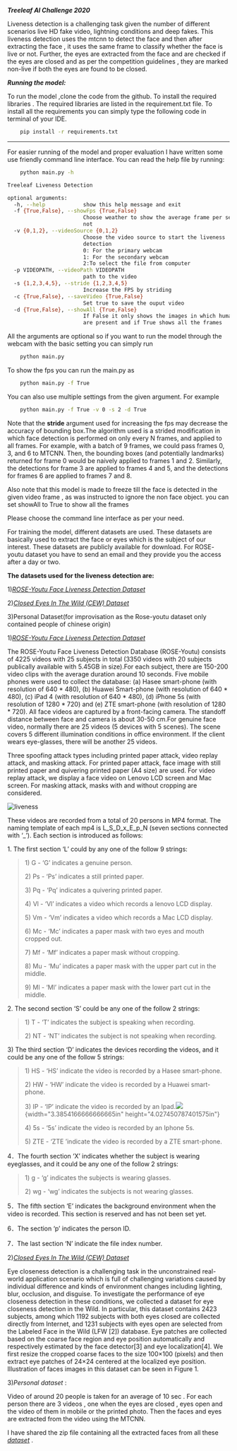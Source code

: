 ***Treeleaf AI Challenge 2020***

Liveness detection is a challenging task given the number of different
scenarios live HD fake video, lightning conditions and deep fakes. This
liveness detection uses the mtcnn to detect the face and then after
extracting the face , it uses the same frame to classify whether the
face is live or not. Further, the eyes are extracted from the face and
are checked if the eyes are closed and as per the competition guidelines
, they are marked non-live if both the eyes are found to be closed.

***Running the model:***

To run the model ,clone the code from the github. To install the
required libraries . The required libraries are listed in the
requirement.txt file. To install all the requirements you can simply
type the following code in terminal of your IDE.

<!-- Github Markdown -->

<!-- Code Blocks -->
```bash
    pip install -r requirements.txt 

```
---------------------------------

For easier running of the model and proper evaluation I have written
some use friendly command line interface. You can read the help file by
running:

<!-- Github Markdown -->

<!-- Code Blocks -->
```bash
    python main.py -h

```

<!-- Code Blocks -->
```bash
Treeleaf Liveness Detection

optional arguments:
  -h, --help            show this help message and exit
  -f {True,False}, --showFps {True,False}
                        Choose weather to show the average frame per second or
                        not
  -v {0,1,2}, --videoSource {0,1,2}
                        Choose the video source to start the liveness
                        detection 
                        0: For the primary webcam
                        1: For the secondary webcam 
                        2:To select the file from computer
  -p VIDEOPATH, --videoPath VIDEOPATH
                        path to the video
  -s {1,2,3,4,5}, --stride {1,2,3,4,5}
                        Increase the FPS by striding
  -c {True,False}, --saveVideo {True,False}
                        Set true to save the ouput video
  -d {True,False}, --showAll {True,False}
                        If False it only shows the images in which human faces
                        are present and if True shows all the frames
```
                                

All the arguments are optional so if you want to run the model through
the webcam with the basic setting you can simply run
<!-- Code Blocks -->
```bash
    python main.py

```
To show the fps you can run the main.py as
<!-- Code Blocks -->
```bash
    python main.py -f True

```
  

You can also use multiple settings from the given argument. For example
<!-- Code Blocks -->
```bash
    python main.py -f True -v 0 -s 2 -d True

```

Note that the **stride** argument used for increasing the fps may decrease the
accuracy of bounding box.The algorithm used is a strided modification 
in which face detection is performed on only every N frames, and
applied to all frames. For example, with a batch of 9 frames, we could
pass frames 0, 3, and 6 to MTCNN. Then, the bounding boxes (and
potentially landmarks) returned for frame 0 would be naively applied to
frames 1 and 2. Similarly, the detections for frame 3 are applied to
frames 4 and 5, and the detections for frames 6 are applied to frames 7
and 8.

Also note that this model is made to freeze till the face is detected in
the given video frame , as was instructed to ignore the non face object.
you can set showAll to True to show all the frames

Please choose the command line interface as per your need.

For training the model, different datasets are used. These datasets are
basically used to extract the face or eyes which is the subject of our
interest. These datasets are publicly available for download. For ROSE-
youtu dataset you have to send an email and they provide you the access
after a day or two.

**The datasets used for the liveness detection are:**

1)[*ROSE-Youtu Face Liveness Detection
Dataset*](http://rose1.ntu.edu.sg/datasets/faceLivenessDetection.asp)

2)[*Closed Eyes In The Wild (CEW)
Dataset*](http://parnec.nuaa.edu.cn/_upload/tpl/02/db/731/template731/pages/xtan/ClosedEyeDatabases.html)

3)Personal Dataset(for improvisation as the Rose-youtu dataset only
contained people of chinese origin)

1)[*ROSE-Youtu Face Liveness Detection
Dataset*](http://rose1.ntu.edu.sg/datasets/faceLivenessDetection.asp)

The ROSE-Youtu Face Liveness Detection Database (ROSE-Youtu) consists of
4225 videos with 25 subjects in total (3350 videos with 20 subjects
publically available with 5.45GB in size).For each subject, there are
150-200 video clips with the average duration around 10 seconds. Five
mobile phones were used to collect the database: (a) Hasee smart-phone
(with resolution of 640 \* 480), (b) Huawei Smart-phone (with resolution
of 640 \* 480), (c) iPad 4 (with resolution of 640 \* 480), (d) iPhone
5s (with resolution of 1280 \* 720) and (e) ZTE smart-phone (with
resolution of 1280 \* 720). All face videos are captured by a
front-facing camera. The standoff distance between face and camera is
about 30-50 cm.For genuine face video, normally there are 25 videos (5
devices with 5 scenes). The scene covers 5 different illumination
conditions in office environment. If the client wears eye-glasses, there
will be another 25 videos.

Three spoofing attack types including printed paper attack, video replay
attack, and masking attack. For printed paper attack, face image with
still printed paper and quivering printed paper (A4 size) are used. For
video replay attack, we display a face video on Lenovo LCD screen and
Mac screen. For masking attack, masks with and without cropping are
considered.
<!--Images-->
![liveness](liveness.png)


These videos are recorded from a total of 20 persons in MP4 format. The
naming template of each mp4 is L\_S\_D\_x\_E\_p\_N (seven sections
connected with ‘\_’). Each section is introduced as follows:

1\. The first section ‘L’ could by any one of the follow 9 strings:

> 1\) G - ‘G’ indicates a genuine person.
>
>2\) Ps - ‘Ps’ indicates a still printed paper.
>
>3\) Pq - ‘Pq’ indicates a quivering printed paper.
>
>4\) Vl - ‘Vl’ indicates a video which records a lenovo LCD display.
>
>5\) Vm - ‘Vm’ indicates a video which records a Mac LCD display.
>
>6\) Mc - ‘Mc’ indicates a paper mask with two eyes and mouth cropped out.
>
>7\) Mf - ‘Mf’ indicates a paper mask without cropping.
>
>8\) Mu - ‘Mu’ indicates a paper mask with the upper part cut in the
>middle.
>
>9\) Ml - ‘Ml’ indicates a paper mask with the lower part cut in the
>middle.

2\. The second section ‘S’ could be any one of the follow 2 strings:

> 1\) T - ‘T’ indicates the subject is speaking when recording.
>
> 2\) NT - ‘NT’ indicates the subject is not speaking when recording.

3\) The third section ‘D’ indicates the devices recording the videos, and
it could be any one of the follow 5 strings:

> 1\) HS - ‘HS’ indicate the video is recorded by a Hasee smart-phone.
>
> 2\) HW - ‘HW’ indicate the video is recorded by a Huawei smart-phone.
>
> 3\) IP - ‘IP’ indicate the video is recorded by an
> Ipad.![](media/image1.png){width="3.3854166666666665in"
> height="4.027450787401575in"}
>
> 4\) 5s - ‘5s’ indicate the video is recorded by an Iphone 5s.
>
> 5\) ZTE - ‘ZTE ’indicate the video is recorded by a ZTE smart-phone.

4．The fourth section ‘X’ indicates whether the subject is wearing
eyeglasses, and it could be any one of the follow 2 strings:

> 1\) g - ‘g’ indicates the subjects is wearing glasses.
>
> 2\) wg - ‘wg’ indicates the subjects is not wearing glasses.

5．The fifth section ‘E’ indicates the background environment when the
video is recorded. This section is reserved and has not been set yet.

6．The section ‘p’ indicates the person ID.

7．The last section ‘N’ indicate the file index number.

2)[*Closed Eyes In The Wild (CEW)
Dataset*](http://parnec.nuaa.edu.cn/_upload/tpl/02/db/731/template731/pages/xtan/ClosedEyeDatabases.html)

Eye closeness detection is a challenging task in the unconstrained
real-world application scenario which is full of challenging variations
caused by individual difference and kinds of environment changes
including lighting, blur, occlusion, and disguise. To investigate the
performance of eye closeness detection in these conditions, we collected
a dataset for eye closeness detection in the Wild. In particular, this
dataset contains 2423 subjects, among which 1192 subjects with both eyes
closed are collected directly from Internet, and 1231 subjects with eyes
open are selected from the Labeled Face in the Wild (LFW \[2\])
database. Eye patches are collected based on the coarse face region and
eye position automatically and respectively estimated by the face
detector\[3\] and eye localization\[4\]. We first resize the cropped
coarse faces to the size 100×100 (pixels) and then extract eye patches
of 24×24 centered at the localized eye position. Illustration of faces
images in this dataset can be seen in Figure 1.

3)*Personal dataset* :

Video of around 20 people is taken for an average of 10 sec . For each
person there are 3 videos , one when the eyes are closed , eyes open and
the video of them in mobile or the printed photo. Then the faces and
eyes are extracted from the video using the MTCNN.

I have shared the zip file containing all the extracted faces from all
these
[*dataset*](https://drive.google.com/file/d/1eSh399jNkTCqggIkzM3HC2XWnZc8ZcM6/view?usp=sharing)
.
